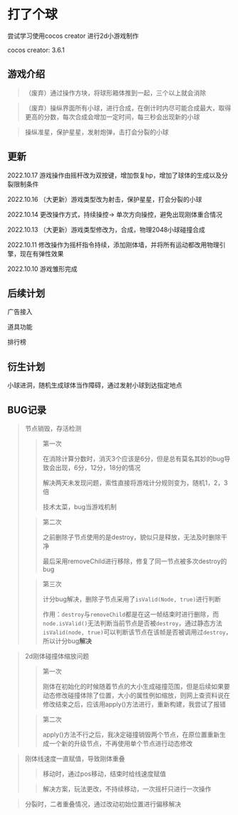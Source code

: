 # 打了个球

尝试学习使用cocos creator 进行2d小游戏制作

cocos creator: 3.6.1

## 游戏介绍

> （废弃）通过操作方块，将球形箱体推到一起，三个以上就会消除

> （废弃）操纵界面所有小球，进行合成，在倒计时内尽可能合成最大，取得更高的分数，每次合成会增加一定时间，每三秒会出现新的小球 

> 操纵准星，保护星星，发射炮弹，击打会分裂的小球

## 更新

2022.10.17 游戏操作由摇杆改为双按键，增加恢复hp，增加了球体的生成以及分裂限制条件

2022.10.16 （大更新）游戏类型改为射击，保护星星，打会分裂的小球

2022.10.14 更改操作方式，持续操控-> 单次方向操控，避免出现刚体重合情况

2022.10.13 （大更新）游戏类型修改为，合成，物理2048小球碰撞合成

2022.10.11 修改操作为摇杆指令持续，添加刚体墙，并将所有运动都改用物理引擎，现在有弹性效果

2022.10.10 游戏雏形完成



## 后续计划

广告接入

道具功能

排行榜

## 衍生计划

小球进洞，随机生成球体当作障碍，通过发射小球到达指定地点

## BUG记录

> 节点销毁，存活检测
>
> > 第一次
> >
> > 在消除计算分数时，消灭3个应该是6分，但是总有莫名其妙的bug导致会出现，6分，12分，18分的情况
> >
> > 解决两天未发现问题，索性直接将游戏计分规则变为，随机1，2，3倍
> >
> > 技术太菜，bug当游戏机制
>
> >第二次
> >
> >之前删除子节点使用的是destroy，貌似只是释放，无法及时删除干净
> >
> >最后采用removeChild进行移除，修复了同一节点被多次destroy的bug
>
> > 第三次
> >
> > 计分bug解决，删除子节点采用了`isValid(Node, true)`进行判断
> >
> > 作用：`destroy`与`removeChild`都是在这一帧结束时进行删除，而`node.isValid()`无法判断当前节点是否被`destroy`，通过静态方法`isValid(node, true)`可以判断该节点在该帧是否被调用过`destroy`，所以计分bug**解决**

> 2d刚体碰撞体缩放问题
>
> >第一次
> >
> >刚体在初始化的时候随着节点的大小生成碰撞范围，但是后续如果要动态修改碰撞体除了位置，大小的属性例如缩放，则网上查资料说在修改结束之后，应该用apply()方法进行，重新构建，我尝试了报错
>
> > 第二次
> >
> > apply()方法不行之后，我决定碰撞销毁两个节点，在原位置重新生成一个新的升级节点，不再使用单个节点进行动态修改

> 刚体线速度一直赋值，导致刚体重叠
>
> > 移动时，通过pos移动，结束时给线速度赋值
>
> > 解决方案，玩法更改，不持续移动，一次摇杆只进行一次操作

> 分裂时，二者重叠情况，通过改动初始位置进行偏移解决